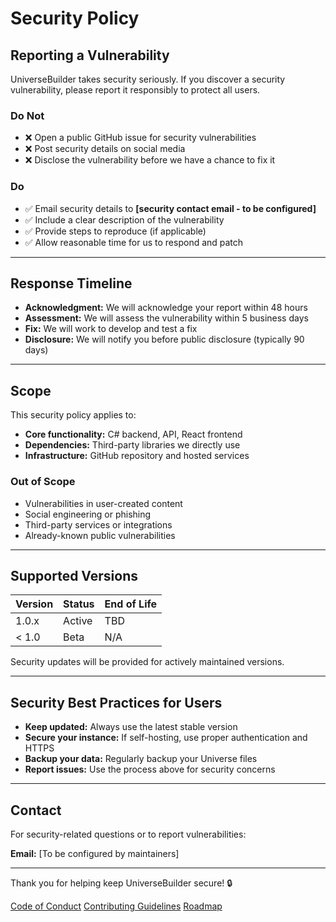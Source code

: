 # Security Policy

## Reporting a Vulnerability

UniverseBuilder takes security seriously. If you discover a security vulnerability, please report it responsibly to protect all users.

### Do Not

- ❌ Open a public GitHub issue for security vulnerabilities
- ❌ Post security details on social media
- ❌ Disclose the vulnerability before we have a chance to fix it

### Do

- ✅ Email security details to **[security contact email - to be configured]**
- ✅ Include a clear description of the vulnerability
- ✅ Provide steps to reproduce (if applicable)
- ✅ Allow reasonable time for us to respond and patch

---

## Response Timeline

- **Acknowledgment:** We will acknowledge your report within 48 hours
- **Assessment:** We will assess the vulnerability within 5 business days
- **Fix:** We will work to develop and test a fix
- **Disclosure:** We will notify you before public disclosure (typically 90 days)

---

## Scope

This security policy applies to:

- **Core functionality:** C# backend, API, React frontend
- **Dependencies:** Third-party libraries we directly use
- **Infrastructure:** GitHub repository and hosted services

### Out of Scope

- Vulnerabilities in user-created content
- Social engineering or phishing
- Third-party services or integrations
- Already-known public vulnerabilities

---

## Supported Versions

| Version | Status | End of Life |
|---------|--------|-------------|
| 1.0.x   | Active | TBD         |
| < 1.0   | Beta   | N/A         |

Security updates will be provided for actively maintained versions.

---

## Security Best Practices for Users

- **Keep updated:** Always use the latest stable version
- **Secure your instance:** If self-hosting, use proper authentication and HTTPS
- **Backup your data:** Regularly backup your Universe files
- **Report issues:** Use the process above for security concerns

---

## Contact

For security-related questions or to report vulnerabilities:

**Email:** [To be configured by maintainers]

---

Thank you for helping keep UniverseBuilder secure! 🔒

[Code of Conduct](CODE_OF_CONDUCT.md)
[Contributing Guidelines](CONTRIBUTING.md)
[Roadmap](ROADMAP.md)

